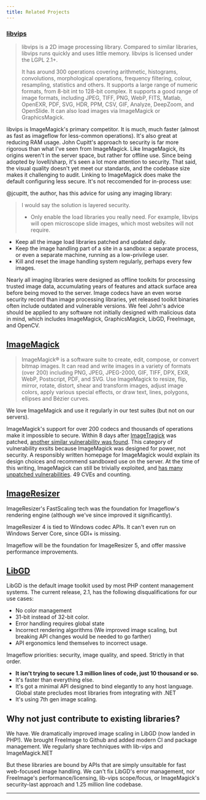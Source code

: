 ```yaml
---
title: Related Projects
---
```


### [libvips](https://github.com/jcupitt/libvips) 

> libvips is a 2D image processing library. Compared to similar libraries, libvips runs quickly and uses little memory. libvips is licensed under the LGPL 2.1+.
>
> It has around 300 operations covering arithmetic, histograms, convolutions, morphological operations, frequency filtering, colour, resampling, statistics and others. It supports a large range of numeric formats, from 8-bit int to 128-bit complex. It supports a good range of image formats, including JPEG, TIFF, PNG, WebP, FITS, Matlab, OpenEXR, PDF, SVG, HDR, PPM, CSV, GIF, Analyze, DeepZoom, and OpenSlide. It can also load images via ImageMagick or GraphicsMagick.

libvips is ImageMagick's primary competitor. It is much, much faster (almost as fast as imageflow for less-common operations). It's also great at reducing RAM usage. John Cupitt's approach to security is far more rigorous than what I've seen from ImageMagick.  Like ImageMagick, its origins weren't in the server space, but rather for offline use. Since being adopted by lovell/sharp, it's seen a lot more attention to security. That said, the visual quality doesn't yet meet our standards, and the codebase size makes it challenging to audit. Linking to ImageMagick does make the default configuring less secure. It's not reccomended for in-process use: 

@jcupitt, the author, has this advice for using any imaging library:

> I would say the solution is layered security. 
>
> * Only enable the load libraries you really need. For example, libvips will open microscope slide images, which most websites will not require.
* Keep all the image load libraries patched and updated daily.
* Keep the image handling part of a site in a sandbox: a separate process, or even a separate machine, running as a low-privilege user.
* Kill and reset the image handling system regularly, perhaps every few images. 

Nearly all imaging libraries were designed as offline toolkits for processing trusted image data, accumulating years of features and attack surface area before being moved to the server. Image codecs have an even worse security record than image processing libraries, yet released toolkit binaries often include outdated and vulnerable versions.
We feel John's advice should be applied to any software not initially designed with malicious data in mind, which includes ImageMagick, GraphicsMagick, LibGD, FreeImage, and OpenCV.

## [ImageMagick](https://www.imagemagick.org/)

> ImageMagick® is a software suite to create, edit, compose, or convert bitmap images. It can read and write images in a variety of formats (over 200) including PNG, JPEG, JPEG-2000, GIF, TIFF, DPX, EXR, WebP, Postscript, PDF, and SVG. Use ImageMagick to resize, flip, mirror, rotate, distort, shear and transform images, adjust image colors, apply various special effects, or draw text, lines, polygons, ellipses and Bézier curves.

We love ImageMagick and use it regularly in our test suites (but not on our servers).

ImageMagick's support for over 200 codecs and thousands of operations make it impossible to secure. Within 8 days after [ImageTragick](https://imagetragick.com) was patched, [another similar vulnerability was found](https://security-tracker.debian.org/tracker/CVE-2016-5118). This category of vulnerability exsits because ImageMagick was designed for power, not security. A responsibly written homepage for ImageMagick would explain its design choices and recommend sandboxed use on the server. At the time of this writing, ImageMagick can still be trivially exploited, and [has many unpatched vulnerabilities](https://security-tracker.debian.org/tracker/source-package/imagemagick). 49 CVEs and counting.

## [ImageResizer](https://imageresizing.net)

ImageResizer's FastScaling tech was the foundation for Imageflow's rendering engine (although we've since improved it significantly). 

ImageResizer 4 is tied to Windows codec APIs. It can't even run on Windows Server Core, since GDI+ is missing. 

Imageflow will be the foundation for ImageResizer 5, and offer massive performance improvements.

## [LibGD](https://libgd.github.io/)

LibGD is the default image toolkit used by most PHP content management systems. The current release, 2.1, has the following disqualifications for our use cases:

* No color management
* 31-bit instead of 32-bit color. 
* Error handling requires global state
* Incorrect rendering algorithms (We improved image scaling, but breaking API changes would be needed to go farther)
* API ergonomics lend themselves to incorrect usage.









Imageflow priorities: security, image quality, and speed. Strictly in that order. 

* **It isn't trying to secure 1.3 million lines of code, just 10 thousand or so.**
* It's faster than everything else. 
* It's got a minimal API designed to bind elegantly to any host language. Global state precludes most libraries from integrating with .NET
* It's using 7th gen image scaling. 

## Why not just contribute to existing libraries?

We have. 
We dramatically improved image scaling in LibGD (now landed in PHP!). 
We brought FreeImage to Github and added modern CI and package management. 
We regularly share techniques with lib-vips and ImageMagick.NET

But these libraries are bound by APIs that are simply unsuitable for fast web-focused image handling. We can't fix LibGD's error management, nor FreeImage's performance/licensing, lib-vips scope/focus, or ImageMagick's security-last approach and 1.25 million line codebase. 




----

